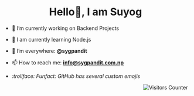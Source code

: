 <h1 align=center>Hello👋, I am Suyog</h1>

- 🔭 I’m currently working on Backend Projects 
  
- 🌱 I am currently learning Node.js
  
- 🤔 I’m everywhere: **@sygpandit**
  
- 📫 How to reach me: **info@sygpandit.com.np**
    
- <i> :trollface: Funfact: GitHub has several custom emojis </i>

<img align="right" src="https://komarev.com/ghpvc/?username=sygpandit&color=yellowgreen&style=flat-square" alt="Visitors Counter" />
